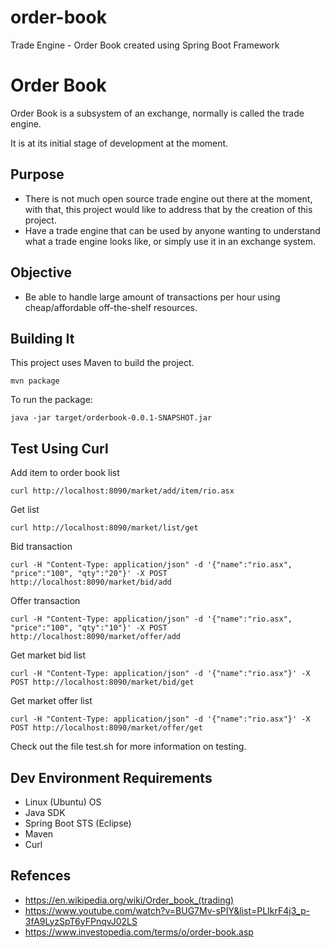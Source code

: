 # order-book
Trade Engine - Order Book created using Spring Boot Framework

# Order Book
Order Book is a subsystem of an exchange, normally is called the trade engine.

It is at its initial stage of development at the moment.

## Purpose

- There is not much open source trade engine out there at the moment, with that, this project would like to address that by the creation of this project.
- Have a trade engine that can be used by anyone wanting to understand what a trade engine looks like, or simply use it in an exchange system.

## Objective

- Be able to handle large amount of transactions per hour using cheap/affordable off-the-shelf resources.

## Building It

This project uses Maven to build the project.

```
mvn package
```

To run the package:

```
java -jar target/orderbook-0.0.1-SNAPSHOT.jar
```

## Test Using Curl

Add item to order book list
```
curl http://localhost:8090/market/add/item/rio.asx
```

Get list
```
curl http://localhost:8090/market/list/get
```

Bid transaction
```
curl -H "Content-Type: application/json" -d '{"name":"rio.asx", "price":"100", "qty":"20"}' -X POST http://localhost:8090/market/bid/add
```

Offer transaction
```
curl -H "Content-Type: application/json" -d '{"name":"rio.asx", "price":"100", "qty":"10"}' -X POST http://localhost:8090/market/offer/add
```


Get market bid list
```
curl -H "Content-Type: application/json" -d '{"name":"rio.asx"}' -X POST http://localhost:8090/market/bid/get
```

Get market offer list
```
curl -H "Content-Type: application/json" -d '{"name":"rio.asx"}' -X POST http://localhost:8090/market/offer/get
```

Check out the file test.sh for more information on testing.

## Dev Environment Requirements

- Linux (Ubuntu) OS
- Java SDK
- Spring Boot STS (Eclipse)
- Maven
- Curl



## Refences

- https://en.wikipedia.org/wiki/Order_book_(trading)
- https://www.youtube.com/watch?v=BUG7Mv-sPIY&list=PLIkrF4j3_p-3fA9LyzSpT6yFPnqvJ02LS
- https://www.investopedia.com/terms/o/order-book.asp
